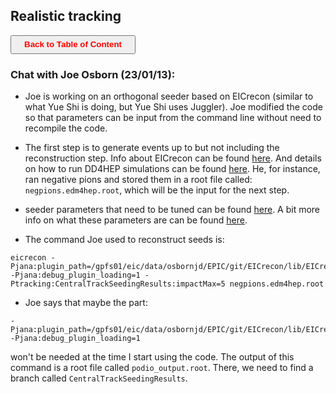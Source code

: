 ## Realistic tracking

<a><button name="button" style = "color:red;width:200px;height:30px;cursor:pointer" onclick="window.location.href='https://reynier0611.github.io';">**Back to Table of Content**</button></a>

### Chat with Joe Osborn (23/01/13):

- Joe is working on an orthogonal seeder based on EICrecon (similar to what Yue Shi is doing, but Yue Shi uses Juggler). Joe modified the code so that parameters can be input from the command line without need to recompile the code.

- The first step is to generate events up to but not including the reconstruction step. Info about EICrecon can be found [here](https://eic.github.io/EICrecon/#/). And details on how to run DD4HEP simulations can be found [here](https://eic.github.io/EICrecon/#/howto/run_dd4hep_simulation). He, for instance, ran negative pions and stored them in a root file called: ```negpions.edm4hep.root```, which will be the input for the next step.

- seeder parameters that need to be tuned can be found [here](https://github.com/eic/EICrecon/blob/main/src/algorithms/tracking/OrthogonalTrackSeedingConfig.h). A bit more info on what these parameters are can be found [here](https://github.com/acts-project/acts/blob/3b4b5c741c8541491d496a36b917b00b344d52d1/Core/include/Acts/Seeding/SeedFinderOrthogonalConfig.hpp).

- The command Joe used to reconstruct seeds is:

```shell
eicrecon -Pjana:plugin_path=/gpfs01/eic/data/osbornjd/EPIC/git/EICrecon/lib/EICrecon/plugins -Pjana:debug_plugin_loading=1 -Ptracking:CentralTrackSeedingResults:impactMax=5 negpions.edm4hep.root
```

- Joe says that maybe the part:

```shell
-Pjana:plugin_path=/gpfs01/eic/data/osbornjd/EPIC/git/EICrecon/lib/EICrecon/plugins -Pjana:debug_plugin_loading=1
```

won't be needed at the time I start using the code. The output of this command is a root file called ```podio_output.root```. There, we need to find a branch called ```CentralTrackSeedingResults```.
